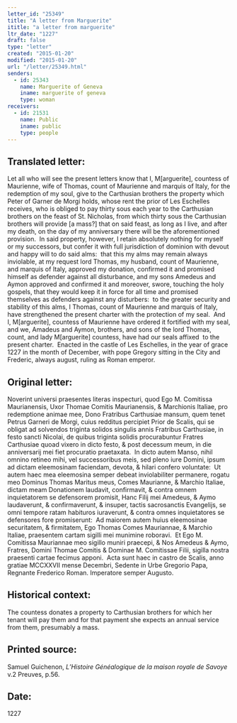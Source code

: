 ```yaml
---
letter_id: "25349"
title: "A letter from Marguerite"
ititle: "a letter from marguerite"
ltr_date: "1227"
draft: false
type: "letter"
created: "2015-01-20"
modified: "2015-01-20"
url: "/letter/25349.html"
senders:
  - id: 25343
    name: Marguerite of Geneva
    iname: marguerite of geneva
    type: woman
receivers:
  - id: 21531
    name: Public
    iname: public
    type: people
---
```

<h2> Translated letter:</h2><p>Let all who will see the present letters know that I, M[arguerite], countess of Maurienne, wife of Thomas, count of Maurienne and marquis of Italy, for the redemption of my soul, give to the Carthusian brothers the property which Peter of Garner de Morgi holds, whose rent the prior of Les Eschelles receives, who is obliged to pay thirty sous each year to the Carthusian brothers on the feast of St. Nicholas, from which thirty sous the Carthusian brothers will provide [a mass?] that on said feast, as long as I live, and after my death, on the day of my anniversary there will be the aforementioned provision.&nbsp; In said property, however, I retain absolutely nothing for myself or my successors, but confer it with full jurisdiction of dominion with devout and happy will to do said alms:&nbsp; that this my alms may remain always inviolable, at my request lord Thomas, my husband, count of Maurienne, and marquis of Italy, approved my donation, confirmed it and promised himself as defender against all disturbance, and my sons Amedeus and Aymon approved and confirmed it and moreover, swore, touching the holy gospels, that they would keep it in force for all time and promised themselves as defenders against any disturbers:&nbsp; to the greater security and stability of this alms, I Thomas, count of Maurienne and marquis of Italy, have strengthened the present charter with the protection of my seal.&nbsp; And I, M[arguerite], countess of Maurienne have ordered it fortified with my seal, and we, Amadeus and Aymon, brothers, and sons of the lord Thomas, count, and lady M[arguerite] countess, have had our seals affixed&nbsp; to the&nbsp; present charter.&nbsp; Enacted in the castle of Les Eschelles, in the year of grace 1227 in the month of December, with pope Gregory sitting in the City and Frederic, always august, ruling as Roman emperor.</p><h2 class="mt-4"> Original letter:</h2><p>Noverint universi praesentes literas inspecturi, quod Ego M. Comitissa Maurianensis, Uxor Thomae Comitis Maurianensis, &amp; Marchionis Italiae, pro redemptione animae mee, Dono Fratribus Carthusiae mansum, quem tenet Petrus Garneri de Morgi, cuius redditus percipiet Prior de Scalis, qui se obligat ad solvendos triginta solidos singulis annis Fratribus Carthusiae, in festo sancti Nicolai, de quibus triginta solidis procurabuntur Fratres Carthusiae quoad vixero in dicto festo, &amp; post decessum meum, in die anniversarij mei fiet procuratio praetaxata.&nbsp; In dicto autem Manso, nihil omnino retineo mihi, vel successoribus meis, sed pleno iure Domini, ipsum ad dictam eleemosinam faciendam, devota, &amp; hilari confero voluntate:&nbsp; Ut autem haec mea eleemosina semper debeat inviolabiliter permanere, rogatu meo Dominus Thomas Maritus meus, Comes Maurianne, &amp; Marchio Italiae, dictam meam Donationem laudavit, confirmavit, &amp; contra omnem inquietatorem se defensorem promisit, Hanc Filij mei Amedeus, &amp; Aymo laudaverunt, &amp; confirmaverunt, &amp; insuper, tactis sacrosanctis Evangelijs, se omni tempore ratam habituros iuraverunt, &amp; contra omnes inquietatores se defensores fore promiserunt:&nbsp; Ad maiorem autem huius eleemosinae securitatem, &amp; firmitatem, Ego Thomas Comes Mauriannae, &amp; Marchio Italiae, praesentem cartam sigilli mei munimine roboravi.&nbsp; Et Ego M. Comitissa Mauriannae meo sigillo muniri praecepi, &amp; Nos Amedeus &amp; Aymo, Fratres, Domini Thomae Comitis &amp; Dominae M. Comitissae Filii, sigilla nostra praesenti cartae fecimus apponi.&nbsp; Acta sunt haec in castro de Scalis, anno gratiae MCCXXVII mense Decembri, Sedente in Urbe Gregorio Papa, Regnante Frederico Roman. Imperatore semper Augusto.&nbsp;&nbsp;</p><h2 class="mt-4"> Historical context:</h2><p>The countess donates a property to Carthusian brothers for which her tenant will pay them and for that payment she expects an annual service from them, presumably a mass.</p><h2 class="mt-4"> Printed source:</h2><p>Samuel Guichenon, <i>L’Histoire Généalogique de la maison royale de Savoye</i>&nbsp; v.2 Preuves, p.56.</p><h2 class="mt-4"> Date:</h2>1227